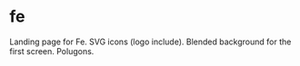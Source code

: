 # fe
Landing page for Fe.
SVG icons (logo include).
Blended background for the first screen.
Polugons.
